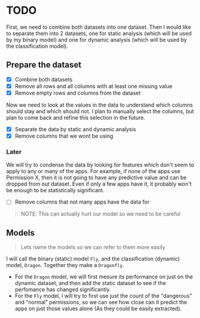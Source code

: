 # TODO

First, we need to combine both datasets into one dataset. 
Then I would like to separate them into 2 datasets, one for static analysis (which will be used by my binary model) and one for dynamic analysis (which will be used by the classification model).

## Prepare the dataset
- [x] Combine both datasets
- [x] Remove all rows and all columns with at least one missing value
- [x] Remove empty rows and columns from the dataset

Now we need to look at the values in the data to understand which columns should stay and which should not. 
I plan to manually select the columns, but plan to come back and refine this selection in the future.

- [x] Separate the data by static and dynamic analysis
- [x] Remove columns that we wont be using

### Later
We will try to condense the data by looking for features which don't seem to apply to any or many of the apps. For example, if none of the apps use Permission X, then it is not going to have any predictive value and can be dropped from out dataset. Even if only a few apps have it, it probably won't be enough to be statistically significant.

- [ ] Remove columns that not many apps have the data for 

> NOTE: This can actually hurt our model so we need to be careful

## Models
> Lets name the models so we can refer to them more easily
 
I will call the binary (static) model `Fly`, and the classification (dynamic) model, `Dragon`. Together they make a `Dragonfly`. 

- For the `Dragon` model, we will first mesure its performance on just on the dynamic dataset, and then add the static dataset to see if the perfomance has changed significantly.
- For the `Fly` model, I will try to first use just the count of the "dangerous" and "normal" permissions, so we can see how close can it predict the apps on just those values alone (As they could be easily extracted). 
